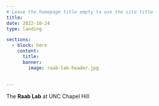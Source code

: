 ```yaml
---
# Leave the homepage title empty to use the site title
title:
date: 2022-10-24
type: landing

sections:
  - block: hero
    content:
      title: 
      banner:
        image: raab-lab-header.jpg
      
      
---
```

 The **Raab Lab** at UNC Chapel Hill 